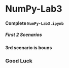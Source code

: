# NumPy-Lab3

#### Complete `NumPy-Lab3.ipynb` 
##### First 2 Scenarios

#### 3rd scenario is bouns


### Good Luck
